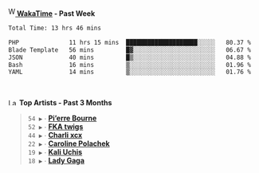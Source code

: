 <img src="https://github.com/dxnter/dxnter/assets/17434202/67b21fa4-d36d-46f9-9dec-f23d976b00ef" alt="WakaTime Logo" width="14" height="18"/><a href="https://wakatime.com/@dxnter" target="_blank"><strong> WakaTime</strong></a><strong> - Past Week</strong>

<!--START_SECTION:waka-->

```txt
Total Time: 13 hrs 46 mins

PHP              11 hrs 15 mins  ████████████████████░░░░░   80.37 %
Blade Template   56 mins         █▓░░░░░░░░░░░░░░░░░░░░░░░   06.67 %
JSON             40 mins         █▒░░░░░░░░░░░░░░░░░░░░░░░   04.88 %
Bash             16 mins         ▒░░░░░░░░░░░░░░░░░░░░░░░░   01.96 %
YAML             14 mins         ▒░░░░░░░░░░░░░░░░░░░░░░░░   01.76 %
```

<!--END_SECTION:waka-->

<br/>

<!--START_LASTFM_ARTISTS:{"period": "3month", "rows": 6}-->
<a href="https://last.fm" target="_blank"><img src="https://user-images.githubusercontent.com/17434202/215290617-e793598d-d7c9-428f-9975-156db1ba89cc.svg" alt="Last.fm Logo" width="18" height="13"/></a> **Top Artists - Past 3 Months**

> `54 ▶️` ∙ **[Pi’erre Bourne](https://www.last.fm/music/Pi%E2%80%99erre+Bourne)**<br/>
> `52 ▶️` ∙ **[FKA twigs](https://www.last.fm/music/FKA+twigs)**<br/>
> `44 ▶️` ∙ **[Charli xcx](https://www.last.fm/music/Charli+xcx)**<br/>
> `22 ▶️` ∙ **[Caroline Polachek](https://www.last.fm/music/Caroline+Polachek)**<br/>
> `19 ▶️` ∙ **[Kali Uchis](https://www.last.fm/music/Kali+Uchis)**<br/>
> `18 ▶️` ∙ **[Lady Gaga](https://www.last.fm/music/Lady+Gaga)**<br/>
<!--END_LASTFM_ARTISTS-->
